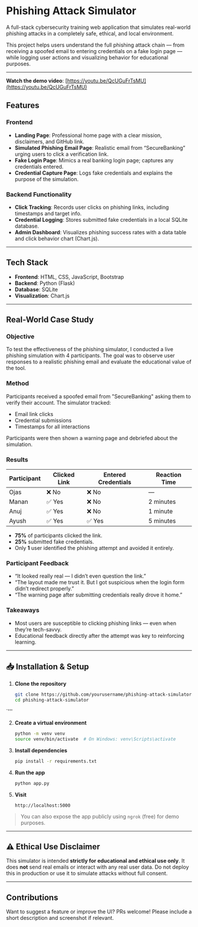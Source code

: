 # Phishing Attack Simulator

A full-stack cybersecurity training web application that simulates real-world phishing attacks in a completely safe, ethical, and local environment.

This project helps users understand the full phishing attack chain — from receiving a spoofed email to entering credentials on a fake login page — while logging user actions and visualizing behavior for educational purposes.


---
**Watch the demo video**: [https://youtu.be/QcUGuFrTsMU](https://youtu.be/QcUGuFrTsMU)

## Features

### Frontend
- **Landing Page**: Professional home page with a clear mission, disclaimers, and GitHub link.
- **Simulated Phishing Email Page**: Realistic email from “SecureBanking” urging users to click a verification link.
- **Fake Login Page**: Mimics a real banking login page; captures any credentials entered.
- **Credential Capture Page**: Logs fake credentials and explains the purpose of the simulation.

### Backend Functionality
- **Click Tracking**: Records user clicks on phishing links, including timestamps and target info.
- **Credential Logging**: Stores submitted fake credentials in a local SQLite database.
- **Admin Dashboard**: Visualizes phishing success rates with a data table and click behavior chart (Chart.js).

---

## Tech Stack

- **Frontend**: HTML, CSS, JavaScript, Bootstrap
- **Backend**: Python (Flask)
- **Database**: SQLite
- **Visualization**: Chart.js

---

## Real-World Case Study

### Objective
To test the effectiveness of the phishing simulator, I conducted a live phishing simulation with 4 participants. The goal was to observe user responses to a realistic phishing email and evaluate the educational value of the tool.

### Method
Participants received a spoofed email from "SecureBanking" asking them to verify their account. The simulator tracked:
- Email link clicks
- Credential submissions
- Timestamps for all interactions

Participants were then shown a warning page and debriefed about the simulation.

### Results

| Participant | Clicked Link | Entered Credentials | Reaction Time |
|-------------|--------------|---------------------|----------------|
| Ojas        | ❌ No         | ❌ No                | —              |
| Manan       | ✅ Yes        | ❌ No                | 2 minutes      |
| Anuj        | ✅ Yes        | ❌ No                | 1 minute       |
| Ayush       | ✅ Yes        | ✅ Yes              | 5 minutes      |

- **75%** of participants clicked the link.
- **25%** submitted fake credentials.
- Only **1** user identified the phishing attempt and avoided it entirely.

### Participant Feedback
- “It looked really real — I didn’t even question the link.”
- “The layout made me trust it. But I got suspicious when the login form didn’t redirect properly.”
- “The warning page after submitting credentials really drove it home.”

### Takeaways
- Most users are susceptible to clicking phishing links — even when they’re tech-savvy.
- Educational feedback directly after the attempt was key to reinforcing learning.

---

## 📥 Installation & Setup

1. **Clone the repository**
   ```bash
   git clone https://github.com/yourusername/phishing-attack-simulator.git
   cd phishing-attack-simulator
`'''

2. **Create a virtual environment**

   ```bash
   python -m venv venv
   source venv/bin/activate  # On Windows: venv\Scripts\activate
   ```

3. **Install dependencies**

   ```bash
   pip install -r requirements.txt
   ```

4. **Run the app**

   ```bash
   python app.py
   ```

5. **Visit**

   ```
   http://localhost:5000
   ```

> You can also expose the app publicly using `ngrok` (free) for demo purposes.

---


## ⚠️ Ethical Use Disclaimer

This simulator is intended **strictly for educational and ethical use only**.
It does **not** send real emails or interact with any real user data.
Do not deploy this in production or use it to simulate attacks without full consent.

---


## Contributions

Want to suggest a feature or improve the UI? PRs welcome!
Please include a short description and screenshot if relevant.
